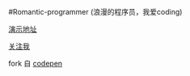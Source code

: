 #Romantic-programmer (浪漫的程序员，我爱coding)

[演示地址](http://romantic-programmer.codingapp.com/) 
 
[关注我](https://coding.net/u/da-li)

 fork 自 [codepen](http://codepen.io/jakealbaugh/full/PwLXXP/)
